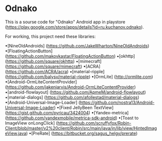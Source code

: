 Odnako
======

This is a sourse code for "Odnako" Android app in playstore (https://play.google.com/store/apps/details?id=ru.kuchanov.odnako).

For working, this project need these libraries:

•[NineOldAndroids] (https://github.com/JakeWharton/NineOldAndroids)
•[FloatingActionButton] (https://github.com/makovkastar/FloatingActionButton)
•[okhttp] (https://github.com/square/okhttp)
•[mimecraft] (https://github.com/square/mimecraft)
•[ACRA] (https://github.com/ACRA/acra)
•[material-ripple] (https://github.com/balysv/material-ripple)
•[OrmLite] (http://ormlite.com)
•[Android-OrmLiteContentProvider] (https://github.com/jakenjarvis/Android-OrmLiteContentProvider)
•[android-flowlayout] (https://github.com/ApmeM/android-flowlayout)
•[material-dialogs] (https://github.com/afollestad/material-dialogs)
•[Android-Universal-Image-Loader] (https://github.com/nostra13/Android-Universal-Image-Loader)
•[Fixed JellyBeen TextView] (https://gist.github.com/pyricau/3424004)
•[Yandex-metrica] (https://github.com/yandexmobile/metrica-sdk-android)
•[Toast to ImageView onLongClick] (https://github.com/scruffyfox/Robin-Client/blob/master/v2%20client/Robin/src/main/java/in/lib/view/HintedImageView.java)
•[PreRate] (https://bitbucket.org/sagus_helgy/prerate)
